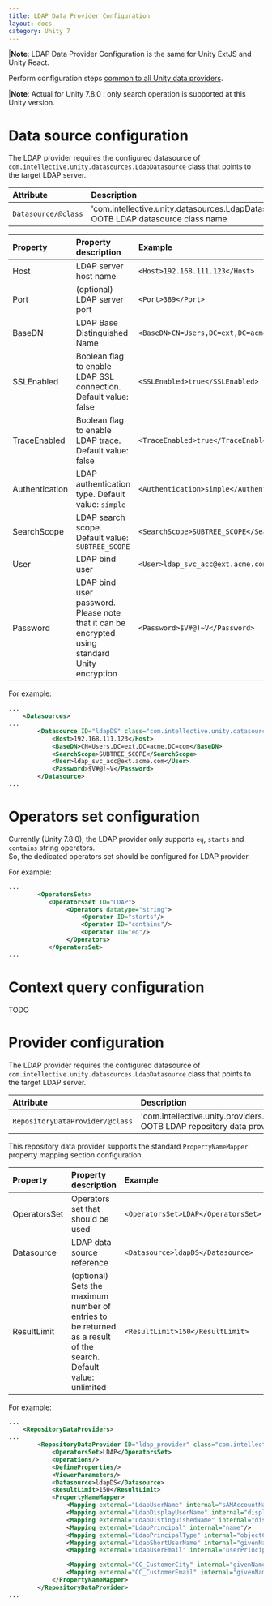 ```yaml
---
title: LDAP Data Provider Configuration 
layout: docs
category: Unity 7
---
```

|**Note**: LDAP Data Provider Configuration is the same for Unity ExtJS and Unity React.

Perform configuration steps [common to all Unity data providers](../repository-data-providers.md#common-steps-to-configure-data-provider).   

|**Note**: Actual for Unity 7.8.0 : only search operation is supported at this Unity version.

# Data source configuration

The LDAP provider requires the configured datasource of `com.intellective.unity.datasources.LdapDatasource` class that points to the target LDAP server.

|Attribute | Description |
|:---------|:------------|
|`Datasource/@class`| 'com.intellective.unity.datasources.LdapDatasource' OOTB LDAP datasource class name|

| Property       | Property description              | Example        |
|:---------------|:--------------------------------|:---------------|
| Host | LDAP server host name | `<Host>192.168.111.123</Host>` |
| Port | (optional) LDAP server port | `<Port>389</Port>` |
| BaseDN | LDAP Base Distinguished Name | `<BaseDN>CN=Users,DC=ext,DC=acme,DC=com</BaseDN>` | 
| SSLEnabled | Boolean flag to enable LDAP SSL connection. Default value: false | `<SSLEnabled>true</SSLEnabled>` | 
| TraceEnabled | Boolean flag to enable LDAP trace. Default value: false | `<TraceEnabled>true</TraceEnabled>` | 
| Authentication | LDAP authentication type. Default value: `simple` | `<Authentication>simple</Authentication>` | 
| SearchScope | LDAP search scope. Default value: `SUBTREE_SCOPE` | `<SearchScope>SUBTREE_SCOPE</SearchScope>` | 
| User | LDAP bind user | `<User>ldap_svc_acc@ext.acme.com</User>` | 
| Password | LDAP bind user password.  Please note that it can be encrypted using standard Unity encryption | `<Password>$V#@!~V</Password>` |  

For example:
```xml
...
    <Datasources>
...
        <Datasource ID="ldapDS" class="com.intellective.unity.datasources.LdapDatasource">
            <Host>192.168.111.123</Host>
            <BaseDN>CN=Users,DC=ext,DC=acme,DC=com</BaseDN>
            <SearchScope>SUBTREE_SCOPE</SearchScope>
            <User>ldap_svc_acc@ext.acme.com</User>
            <Password>$V#@!~V</Password>
        </Datasource>
...
```

# Operators set configuration

Currently (Unity 7.8.0), the LDAP provider only supports `eq`, `starts` and `contains` string operators.  
So, the dedicated operators set should be configured for LDAP provider.  

For example:
```xml
...
        <OperatorsSets>
           <OperatorsSet ID="LDAP">
                <Operators datatype="string">
                    <Operator ID="starts"/>
                    <Operator ID="contains"/>
                    <Operator ID="eq"/>
                </Operators>
           </OperatorsSet>    
...
```

# Context query configuration

 TODO  

# Provider configuration

The LDAP provider requires the configured datasource of `com.intellective.unity.datasources.LdapDatasource` class that points to the target LDAP server.  

|Attribute | Description |
|:---------|:------------|
|`RepositoryDataProvider/@class`| 'com.intellective.unity.providers.ldap.LdapProvider' OOTB LDAP repository data provider class name|

This repository data provider supports the standard `PropertyNameMapper` property mapping section configuration.  

| Property       | Property description              | Example        |
|:---------------|:--------------------------------|:---------------|
| OperatorsSet | Operators set that should be used | `<OperatorsSet>LDAP</OperatorsSet>` | 
| Datasource | LDAP data source reference | `<Datasource>ldapDS</Datasource>` |
| ResultLimit | (optional) Sets the maximum number of entries to be returned as a result of the search. Default value: unlimited | `<ResultLimit>150</ResultLimit>` |

For example:
```xml
...
    <RepositoryDataProviders>
...
        <RepositoryDataProvider ID="ldap_provider" class="com.intellective.unity.providers.ldap.LdapProvider">
            <OperatorsSet>LDAP</OperatorsSet>
            <Operations/>
            <DefineProperties/>
            <ViewerParameters/>
            <Datasource>ldapDS</Datasource>
            <ResultLimit>150</ResultLimit>
            <PropertyNameMapper>
                <Mapping external="LdapUserName" internal="sAMAccountName"/>
                <Mapping external="LdapDisplayUserName" internal="displayName"/>
                <Mapping external="LdapDistinguishedName" internal="distinguishedName"/>
                <Mapping external="LdapPrincipal" internal="name"/>
                <Mapping external="LdapPrincipalType" internal="objectClass"/>
                <Mapping external="LdapShortUserName" internal="givenName"/>
                <Mapping external="LdapUserEmail" internal="userPrincipalName"/>

                <Mapping external="CC_CustomerCity" internal="givenName"/>
                <Mapping external="CC_CustomerEmail" internal="givenName"/>
            </PropertyNameMapper>
        </RepositoryDataProvider>
...
```
